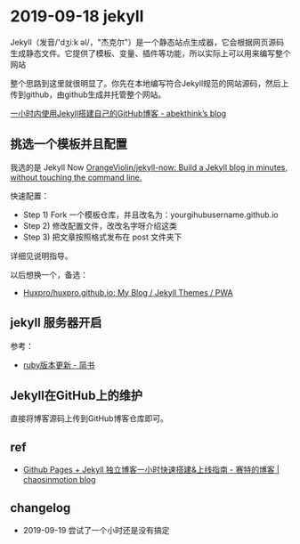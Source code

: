 # 2019-09-18 jekyll

Jekyll（发音/'dʒiːk əl/，"杰克尔"）是一个静态站点生成器，它会根据网页源码生成静态文件。它提供了模板、变量、插件等功能，所以实际上可以用来编写整个网站

整个思路到这里就很明显了。你先在本地编写符合Jekyll规范的网站源码，然后上传到github，由github生成并托管整个网站。

[一小时内使用Jekyll搭建自己的GitHub博客 - abekthink’s blog](https://abekthink.github.io/website/write-blogs-using-github-and-jekyll/)

## 挑选一个模板并且配置

我选的是 Jekyll Now
[OrangeViolin/jekyll-now: Build a Jekyll blog in minutes, without touching the command line.](https://github.com/OrangeViolin/jekyll-now)

快速配置：

- Step 1) Fork 一个模板仓库，并且改名为：yourgihubusername.github.io
- Step 2) 修改配置文件，改改名字呀介绍这类
- Step 3) 把文章按照格式发布在 post 文件夹下

详细见说明指导。

以后想换一个，备选：

- [Huxpro/huxpro.github.io: My Blog / Jekyll Themes / PWA](https://github.com/Huxpro/huxpro.github.io)

## jekyll 服务器开启


参考：

- [ruby版本更新 - 简书](https://www.jianshu.com/p/b568a7a72121)

## Jekyll在GitHub上的维护

直接将博客源码上传到GitHub博客仓库即可。

## ref

- [Github Pages + Jekyll 独立博客一小时快速搭建&上线指南 - 赛特的博客 | chaosinmotion blog](http://chaosinmotion.coding.me/cblog/2016/03/26/build-a-blog/)

## changelog

- 2019-09-19 尝试了一个小时还是没有搞定



